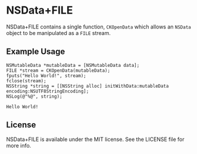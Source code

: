 # NSData+FILE

NSData+FILE contains a single function, `CKOpenData` which allows an `NSData` object to be manipulated as a `FILE` stream.

## Example Usage

``` objc
NSMutableData *mutableData = [NSMutableData data];
FILE *stream = CKOpenData(mutableData);
fputs("Hello World!", stream);
fclose(stream);
NSString *string = [[NSString alloc] initWithData:mutableData encoding:NSUTF8StringEncoding];
NSLog(@"%@", string);
```

```
Hello World!
```

## License

NSData+FILE is available under the MIT license. See the LICENSE file for more info.
